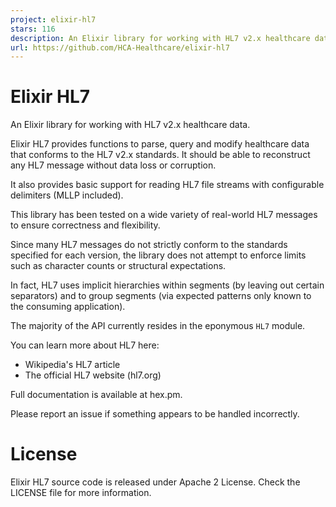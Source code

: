 ```yaml
---
project: elixir-hl7
stars: 116
description: An Elixir library for working with HL7 v2.x healthcare data 
url: https://github.com/HCA-Healthcare/elixir-hl7
---
```


Elixir HL7
==========

An Elixir library for working with HL7 v2.x healthcare data.

Elixir HL7 provides functions to parse, query and modify healthcare data that conforms to the HL7 v2.x standards. It should be able to reconstruct any HL7 message without data loss or corruption.

It also provides basic support for reading HL7 file streams with configurable delimiters (MLLP included).

This library has been tested on a wide variety of real-world HL7 messages to ensure correctness and flexibility.

Since many HL7 messages do not strictly conform to the standards specified for each version, the library does not attempt to enforce limits such as character counts or structural expectations.

In fact, HL7 uses implicit hierarchies within segments (by leaving out certain separators) and to group segments (via expected patterns only known to the consuming application).

The majority of the API currently resides in the eponymous `HL7` module.

You can learn more about HL7 here:

-   Wikipedia's HL7 article
-   The official HL7 website (hl7.org)

Full documentation is available at hex.pm.

Please report an issue if something appears to be handled incorrectly.

License
=======

Elixir HL7 source code is released under Apache 2 License. Check the LICENSE file for more information.
